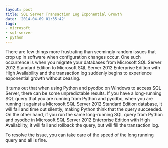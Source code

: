 ```yaml
---
layout: post
title: SQL Server Transaction Log Exponential Growth
date: '2014-04-09 01:35:42'
tags:
- microsoft
- sql-server
- python
---
```


There are few things more frustrating than seemingly random issues that crop up in software when configuration changes occur. One such occurrence is when you migrate your databases from Microsoft SQL Server 2012 Standard Edition to Microsoft SQL Server 2012 Enterprise Edition with High Availability and the transaction log suddenly begins to experience exponential growth without ceasing.

It turns out that when using Python and pyodbc on Windows to access SQL Server, there can be some unpredictable results. If you have a long-running SQL query that you are running from Python and pyodbc, when you are running it against a Microsoft SQL Server 2012 Standard Edition database, it will fail and time out silently, making Python think that the query succeeded. On the other hand, if you run the same long-running SQL query from Python and pyodbc in Microsoft SQL Server 2012 Enterprise Edition with High Availability, it will fail and rollback the query, but will fill the transaction log.

To resolve the issue, you can take care of the speed of the long running query and all is fine.